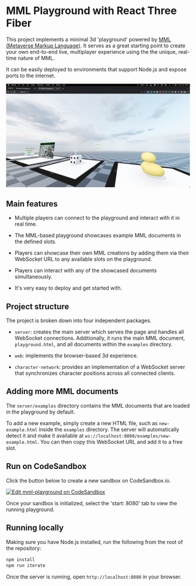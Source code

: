 # MML Playground with React Three Fiber

This project implements a minimal 3d 'playground' powered by
[MML (Metaverse Markup Language)](https://mml.io/). It serves as a great starting point to create
your own end-to-end live, multiplayer experience using the the unique, real-time nature of MML.

It can be easily deployed to environments that support Node.js and expose ports to the internet.

![MML Playground with React Three Fiber](https://raw.githubusercontent.com/TheCodeTherapy/mml-playground-r3f/main/Playground.png)

## Main features

- Multiple players can connect to the playground and interact with it in real time.

- The MML-based playground showcases example MML documents in the defined slots.

- Players can showcase their own MML creations by adding them via their WebSocket URL to any
  available slots on the playground.

- Players can interact with any of the showcased documents simultaneously.

- It's very easy to deploy and get started with.

## Project structure

The project is broken down into four independent packages.

- `server`: creates the main server which serves the page and handles all WebSocket connections.
  Additionally, it runs the main MML document, `playground.html`, and all documents within the
  `examples` directory.

- `web`: implements the browser-based 3d experience.

- `character-network`: provides an implementation of a WebSocket server that synchronizes character
  positions across all connected clients.

## Adding more MML documents

The `server/examples` directory contains the MML documents that are loaded in the playground by
default.

To add a new example, simply create a new HTML file, such as `new-example.html` inside the
`examples` directory. The server will automatically detect it and make it available at
`ws://localhost:8080/examples/new-example.html`. You can then copy this WebSocket URL and add it to
a free slot.

## Run on CodeSandbox

Click the button below to create a new sandbox on CodeSandbox.io.

[![Edit mml-playground on CodeSandbox](https://codesandbox.io/static/img/play-codesandbox.svg)](https://codesandbox.io/p/sandbox/4zf432)

Once your sandbox is initialized, select the 'start: 8080' tab to view the running playground.

## Running locally

Making sure you have Node.js installed, run the following from the root of the repository:

```bash
npm install
npm run iterate
```

Once the server is running, open `http://localhost:8080` in your browser.
